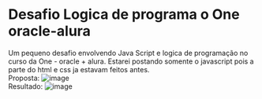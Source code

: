 # Desafio Logica de programa o One oracle-alura
Um pequeno desafio envolvendo Java Script e logica de programação no curso da One - oracle + alura. Estarei postando somente o javascript pois a parte do html e css ja estavam feitos antes. <br>
Proposta: 
![image](https://github.com/user-attachments/assets/09d2625a-19b3-4d45-a7fa-80994769acf6) <br>
Resultado:
![image](https://github.com/user-attachments/assets/834a6a9c-c23c-4724-8527-8fa9e7164141)
